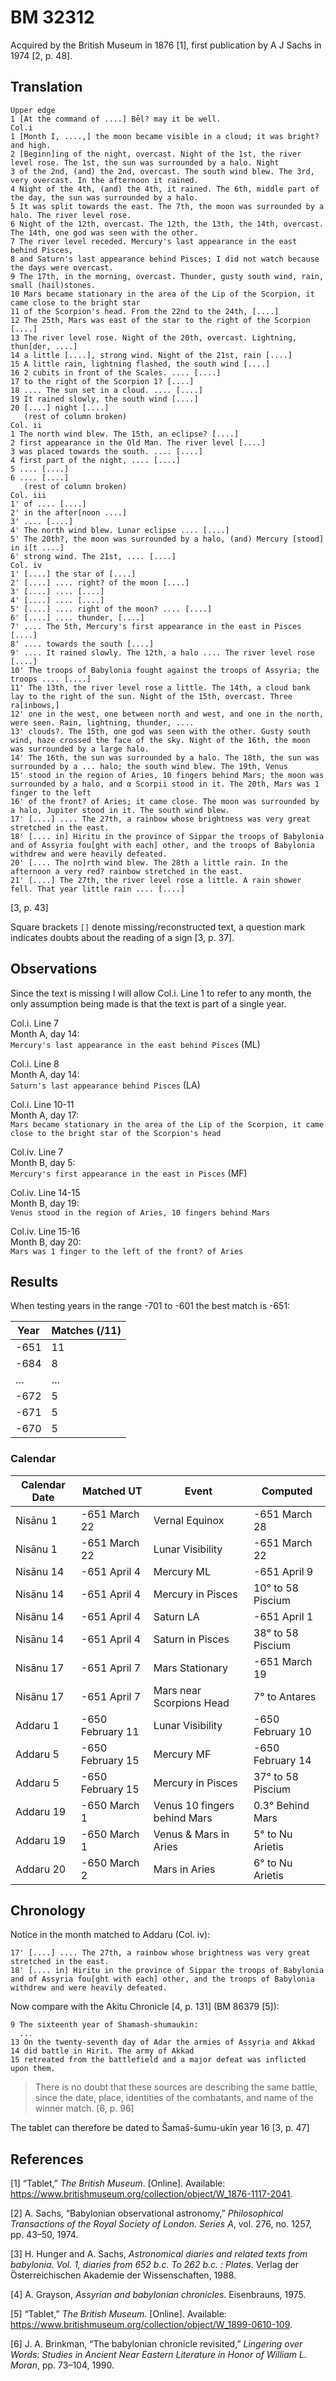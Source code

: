 BM 32312
========

Acquired by the British Museum in 1876 \[1\], first publication by A J
Sachs in 1974 \[2, p. 48\].

Translation
-----------

    Upper edge
    1 [At the command of ....] Bēl? may it be well.
    Col.i
    1 [Month I, ....,] the moon became visible in a cloud; it was bright? and high.
    2 [Beginn]ing of the night, overcast. Night of the 1st, the river level rose. The 1st, the sun was surrounded by a halo. Night
    3 of the 2nd, (and) the 2nd, overcast. The south wind blew. The 3rd, very overcast. In the afternoon it rained.
    4 Night of the 4th, (and) the 4th, it rained. The 6th, middle part of the day, the sun was surrounded by a halo.
    5 It was split towards the east. The 7th, the moon was surrounded by a halo. The river level rose.
    6 Night of the 12th, overcast. The 12th, the 13th, the 14th, overcast. The 14th, one god was seen with the other.
    7 The river level receded. Mercury's last appearance in the east behind Pisces,
    8 and Saturn's last appearance behind Pisces; I did not watch because the days were overcast.
    9 The 17th, in the morning, overcast. Thunder, gusty south wind, rain, small (hail)stones.
    10 Mars became stationary in the area of the Lip of the Scorpion, it came close to the bright star
    11 of the Scorpion's head. From the 22nd to the 24th, [....]
    12 The 25th, Mars was east of the star to the right of the Scorpion [....]
    13 The river level rose. Night of the 20th, overcast. Lightning, thun[der, ....]
    14 a little [....], strong wind. Night of the 21st, rain [....]
    15 A little rain, lightning flashed, the south wind [....]
    16 2 cubits in front of the Scales. .... [....]
    17 to the right of the Scorpion 1? [....]
    18 .... The sun set in a cloud. .... [....]
    19 It rained slowly, the south wind [....]
    20 [....] night [....]
       (rest of column broken)
    Col. ii
    1 The north wind blew. The 15th, an eclipse? [....]
    2 first appearance in the Old Man. The river level [....]
    3 was placed towards the south. .... [....]
    4 first part of the night, .... [....]
    5 .... [....]
    6 .... [....]
       (rest of column broken)
    Col. iii
    1' of .... [....]
    2' in the after[noon ....]
    3' .... [....]
    4' The north wind blew. Lunar eclipse .... [....]
    5' The 20th?, the moon was surrounded by a halo, (and) Mercury [stood] in i[t ....]
    6' strong wind. The 21st, .... [....]
    Col. iv
    1' [....] the star of [....]
    2' [....] .... right? of the moon [....]
    3' [....] .... [....]
    4' [....] .... [....]
    5' [....] .... right of the moon? .... [....]
    6' [....] .... thunder, [....]
    7' .... The 5th, Mercury's first appearance in the east in Pisces [....]
    8' .... towards the south [....]
    9' .... It rained slowly. The 12th, a halo .... The river level rose [....]
    10' The troops of Babylonia fought against the troops of Assyria; the troops .... [....]
    11' The 13th, the river level rose a little. The 14th, a cloud bank lay to the right of the sun. Night of the 15th, overcast. Three ra[inbows,]
    12' one in the west, one between north and west, and one in the north, were seen. Rain, lightning, thunder, ....
    13' clouds?. The 15th, one god was seen with the other. Gusty south wind, haze crossed the face of the sky. Night of the 16th, the moon was surrounded by a large halo.
    14' The 16th, the sun was surrounded by a halo. The 18th, the sun was surrounded by a ... halo; the south wind blew. The 19th, Venus
    15' stood in the region of Aries, 10 fingers behind Mars; the moon was surrounded by a halo, and α Scorpii stood in it. The 20th, Mars was 1 finger to the left
    16' of the front? of Aries; it came close. The moon was surrounded by a halo, Jupiter stood in it. The south wind blew.
    17' [....] .... The 27th, a rainbow whose brightness was very great stretched in the east.
    18' [.... in] Hiritu in the province of Sippar the troops of Babylonia and of Assyria fou[ght with each] other, and the troops of Babylonia withdrew and were heavily defeated.
    20' [.... The no]rth wind blew. The 28th a little rain. In the afternoon a very red? rainbow stretched in the east.
    21' [....] The 27th, the river level rose a little. A rain shower fell. That year little rain .... [....]

\[3, p. 43\]

Square brackets `[]` denote missing/reconstructed text, a question mark
indicates doubts about the reading of a sign \[3, p. 37\].

Observations
------------

Since the text is missing I will allow Col.i. Line 1 to refer to any
month, the only assumption being made is that the text is part of a
single year.

Col.i. Line 7  
Month A, day 14:  
`Mercury's last appearance in the east behind Pisces` (ML)

Col.i. Line 8  
Month A, day 14:  
`Saturn's last appearance behind Pisces` (LA)

Col.i. Line 10-11  
Month A, day 17:  
`Mars became stationary in the area of the Lip of the Scorpion, it came close to the bright star of the Scorpion's head`

Col.iv. Line 7  
Month B, day 5:  
`Mercury's first appearance in the east in Pisces` (MF)

Col.iv. Line 14-15  
Month B, day 19:  
`Venus stood in the region of Aries, 10 fingers behind Mars`

Col.iv. Line 15-16  
Month B, day 20:  
`Mars was 1 finger to the left of the front? of Aries`

Results
-------

When testing years in the range -701 to -601 the best match is -651:

<table>
<thead>
<tr class="header">
<th>Year</th>
<th>Matches (/11)</th>
</tr>
</thead>
<tbody>
<tr class="odd">
<td>-651</td>
<td>11</td>
</tr>
<tr class="even">
<td>-684</td>
<td>8</td>
</tr>
<tr class="odd">
<td>…</td>
<td>…</td>
</tr>
<tr class="even">
<td>-672</td>
<td>5</td>
</tr>
<tr class="odd">
<td>-671</td>
<td>5</td>
</tr>
<tr class="even">
<td>-670</td>
<td>5</td>
</tr>
</tbody>
</table>

### Calendar

<table>
<thead>
<tr class="header">
<th>Calendar Date</th>
<th>Matched UT</th>
<th>Event</th>
<th>Computed</th>
</tr>
</thead>
<tbody>
<tr class="odd">
<td>Nisānu 1</td>
<td>-651 March 22</td>
<td>Vernal Equinox</td>
<td>-651 March 28</td>
</tr>
<tr class="even">
<td>Nisānu 1</td>
<td>-651 March 22</td>
<td>Lunar Visibility</td>
<td>-651 March 22</td>
</tr>
<tr class="odd">
<td>Nisānu 14</td>
<td>-651 April 4</td>
<td>Mercury ML</td>
<td>-651 April 9</td>
</tr>
<tr class="even">
<td>Nisānu 14</td>
<td>-651 April 4</td>
<td>Mercury in Pisces</td>
<td>10° to 58 Piscium</td>
</tr>
<tr class="odd">
<td>Nisānu 14</td>
<td>-651 April 4</td>
<td>Saturn LA</td>
<td>-651 April 1</td>
</tr>
<tr class="even">
<td>Nisānu 14</td>
<td>-651 April 4</td>
<td>Saturn in Pisces</td>
<td>38° to 58 Piscium</td>
</tr>
<tr class="odd">
<td>Nisānu 17</td>
<td>-651 April 7</td>
<td>Mars Stationary</td>
<td>-651 March 19</td>
</tr>
<tr class="even">
<td>Nisānu 17</td>
<td>-651 April 7</td>
<td>Mars near Scorpions Head</td>
<td>7° to Antares</td>
</tr>
<tr class="odd">
<td>Addaru 1</td>
<td>-650 February 11</td>
<td>Lunar Visibility</td>
<td>-650 February 10</td>
</tr>
<tr class="even">
<td>Addaru 5</td>
<td>-650 February 15</td>
<td>Mercury MF</td>
<td>-650 February 14</td>
</tr>
<tr class="odd">
<td>Addaru 5</td>
<td>-650 February 15</td>
<td>Mercury in Pisces</td>
<td>37° to 58 Piscium</td>
</tr>
<tr class="even">
<td>Addaru 19</td>
<td>-650 March 1</td>
<td>Venus 10 fingers behind Mars</td>
<td>0.3° Behind Mars</td>
</tr>
<tr class="odd">
<td>Addaru 19</td>
<td>-650 March 1</td>
<td>Venus &amp; Mars in Aries</td>
<td>5° to Nu Arietis</td>
</tr>
<tr class="even">
<td>Addaru 20</td>
<td>-650 March 2</td>
<td>Mars in Aries</td>
<td>6° to Nu Arietis</td>
</tr>
</tbody>
</table>

Chronology
----------

Notice in the month matched to Addaru (Col. iv):

    17' [....] .... The 27th, a rainbow whose brightness was very great stretched in the east.
    18' [.... in] Hiritu in the province of Sippar the troops of Babylonia and of Assyria fou[ght with each] other, and the troops of Babylonia withdrew and were heavily defeated.

Now compare with the Akitu Chronicle \[4, p. 131\] (BM 86379 \[5\]):

    9 The sixteenth year of Shamash-shumaukin:
      ...
    13 On the twenty-seventh day of Adar the armies of Assyria and Akkad
    14 did battle in Hirit. The army of Akkad
    15 retreated from the battlefield and a major defeat was inflicted upon them.

> There is no doubt that these sources are describing the same battle,
> since the date, place, identities of the combatants, and name of the
> winner match. \[6, p. 96\]

The tablet can therefore be dated to Šamaš-šumu-ukīn year 16 \[3, p.
47\]

References
----------

\[1\] “Tablet,” *The British Museum*. \[Online\]. Available:
<https://www.britishmuseum.org/collection/object/W_1876-1117-2041>.

\[2\] A. Sachs, “Babylonian observational astronomy,” *Philosophical
Transactions of the Royal Society of London. Series A*, vol. 276, no.
1257, pp. 43–50, 1974.

\[3\] H. Hunger and A. Sachs, *Astronomical diaries and related texts
from babylonia. Vol. 1, diaries from 652 b.c. To 262 b.c. : Plates*.
Verlag der Österreichischen Akademie der Wissenschaften, 1988.

\[4\] A. Grayson, *Assyrian and babylonian chronicles*. Eisenbrauns,
1975.

\[5\] “Tablet,” *The British Museum*. \[Online\]. Available:
<https://www.britishmuseum.org/collection/object/W_1899-0610-109>.

\[6\] J. A. Brinkman, “The babylonian chronicle revisited,” *Lingering
over Words: Studies in Ancient Near Eastern Literature in Honor of
William L. Moran*, pp. 73–104, 1990.
